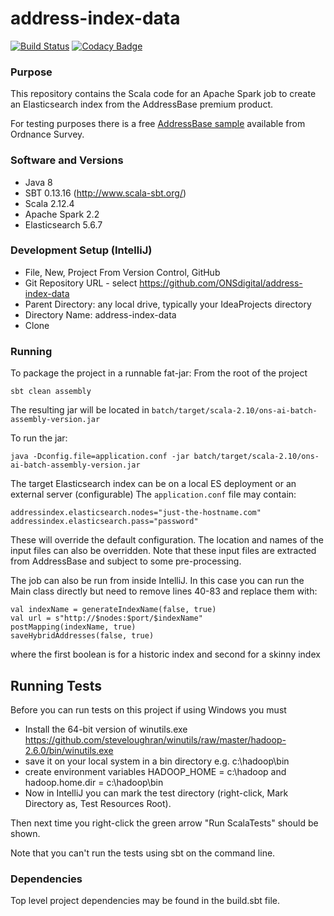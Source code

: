 # address-index-data 

[![Build Status](https://travis-ci.com/ONSdigital/address-index-data.svg?token=wrHpQMWmwL6kpsdmycnz&branch=develop)](https://travis-ci.com/ONSdigital/address-index-data)
[![Codacy Badge](https://api.codacy.com/project/badge/Grade/83c0fb7ca2e64567b0998848ca781a36)](https://www.codacy.com/app/Valtech-ONS/address-index-data?utm_source=github.com&amp;utm_medium=referral&amp;utm_content=ONSdigital/address-index-data&amp;utm_campaign=Badge_Grade)

### Purpose

This repository contains the Scala code for an Apache Spark job to create an Elasticsearch index from the AddressBase premium product.

For testing purposes there is a free [AddressBase sample](https://www.ordnancesurvey.co.uk/forms/builder/addressbase-premium-sample-data/20171011154036/frame) available from Ordnance Survey.

### Software and Versions

* Java 8 
* SBT 0.13.16 (http://www.scala-sbt.org/)
* Scala 2.12.4
* Apache Spark 2.2
* Elasticsearch 5.6.7

### Development Setup (IntelliJ)

* File, New, Project From Version Control, GitHub
* Git Repository URL - select https://github.com/ONSdigital/address-index-data
* Parent Directory: any local drive, typically your IdeaProjects directory
* Directory Name: address-index-data
* Clone

### Running

To package the project in a runnable fat-jar:
From the root of the project

```shell
sbt clean assembly
```

The resulting jar will be located in `batch/target/scala-2.10/ons-ai-batch-assembly-version.jar`

To run the jar:

```shell
java -Dconfig.file=application.conf -jar batch/target/scala-2.10/ons-ai-batch-assembly-version.jar
```
The target Elasticsearch index can be on a local ES deployment or an external server (configurable)
The `application.conf` file may contain:

```
addressindex.elasticsearch.nodes="just-the-hostname.com"
addressindex.elasticsearch.pass="password"
```

These will override the default configuration. The location and names of the input files can also be overridden.
Note that these input files are extracted from AddressBase and subject to some pre-processing.

The job can also be run from inside IntelliJ. 
In this case you can run the Main class directly but need to remove lines 40-83 and replace them with:
```
val indexName = generateIndexName(false, true)
val url = s"http://$nodes:$port/$indexName"
postMapping(indexName, true)
saveHybridAddresses(false, true)
```
where the first boolean is for a historic index and second for a skinny index

## Running Tests

Before you can run tests on this project if using Windows you must
  
  * Install the 64-bit version of winutils.exe https://github.com/steveloughran/winutils/raw/master/hadoop-2.6.0/bin/winutils.exe
  * save it on your local system in a bin directory e.g. c:\hadoop\bin
  * create environment variables HADOOP_HOME = c:\hadoop and hadoop.home.dir = c:\hadoop\bin
  * Now in IntelliJ you can mark the test directory (right-click, Mark Directory as, Test Resources Root).

Then next time you right-click the green arrow "Run ScalaTests" should be shown.

Note that you can't run the tests using sbt on the command line.

### Dependencies

Top level project dependencies may be found in the build.sbt file.
